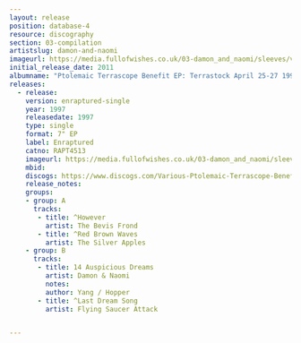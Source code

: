 ```yaml
---
layout: release
position: database-4
resource: discography
section: 03-compilation
artistslug: damon-and-naomi
imageurl: https://media.fullofwishes.co.uk/03-damon_and_naomi/sleeves/various-artists-ptolemaic-terrascope-benefit.jpg
initial_release_date: 2011
albumname: "Ptolemaic Terrascope Benefit EP: Terrastock April 25-27 1997"
releases:
  - release:
    version: enraptured-single
    year: 1997
    releasedate: 1997
    type: single
    format: 7" EP
    label: Enraptured
    catno: RAPT4513
    imageurl: https://media.fullofwishes.co.uk/03-damon_and_naomi/sleeves/various-artists-ptolemaic-terrascope-benefit.jpg
    mbid:
    discogs: https://www.discogs.com/Various-Ptolemaic-Terrascope-Benefit-EP/release/785842
    release_notes:
    groups:
    - group: A
      tracks:
       - title: ^However
         artist: The Bevis Frond
       - title: ^Red Brown Waves
         artist: The Silver Apples
    - group: B
      tracks:
       - title: 14 Auspicious Dreams
         artist: Damon & Naomi
         notes:
         author: Yang / Hopper
       - title: ^Last Dream Song
         artist: Flying Saucer Attack


---
```

